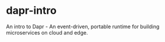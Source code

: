# dapr-intro
An intro to Dapr - An event-driven, portable runtime for building microservices on cloud and edge.
